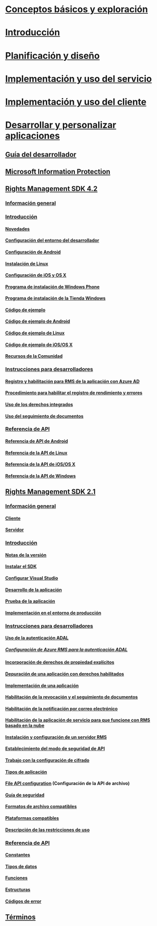 # [Conceptos básicos y exploración](/information-protection/understand-explore/what-is-information-protection)
# [Introducción](/information-protection/get-started/requirements-azure-rms)
# [Planificación y diseño](/information-protection/plan-design/deployment-roadmap)
# [Implementación y uso del servicio](/information-protection/deploy-use/activate-service)
# [Implementación y uso del cliente](/information-protection/rms-client/use-client)
# [Desarrollar y personalizar aplicaciones](developers-guide.md)
## [Guía del desarrollador](developers-guide.md)
## [Microsoft Information Protection](https://aka.ms/mipsdkdocs)
## [Rights Management SDK 4.2](active-directory-rights-management-services-multi-platform-thin-client-sdk-portal.md)
### [Información general](overview.md)
### [Introducción](get-started.md)
#### [Novedades](release-notes.md)
#### [Configuración del entorno del desarrollador](setup-Developer-environment.md)
#### [Configuración de Android](android-sdk.md)
#### [Instalación de Linux](linux-setup.md)
#### [Configuración de iOS y OS X](ios-sdk.md)
#### [Programa de instalación de Windows Phone](windows-phone-apps.md)
#### [Programa de instalación de la Tienda Windows](winrt-sdk.md)
#### [Código de ejemplo](code-examples.md)
#### [Código de ejemplo de Android](android-code.md)
#### [Código de ejemplo de Linux](linux-c-code-examples.md)
#### [Código de ejemplo de iOS/OS X](ios-os-x-code-examples.md)
#### [Recursos de la Comunidad](community-resources.md)
### [Instrucciones para desarrolladores](core-concepts.md)
#### [Registro y habilitación para RMS de la aplicación con Azure AD](authentication-integration.md)
#### [Procedimiento para habilitar el registro de rendimiento y errores](enabling-logging.md)
#### [Uso de los derechos integrados](built-in-rights-usage-restriction-reference.md)
#### [Uso del seguimiento de documentos](how-to-use-document-tracking.md)
### [Referencia de API](api-reference-4-2.md)
#### [Referencia de API de Android](https://msdn.microsoft.com/library/dn758245.aspx)
#### [Referencia de la API de Linux](linux-c-api-reference.md)
#### [Referencia de la API de iOS/OS X](https://msdn.microsoft.com/library/dn758306.aspx)
#### [Referencia de la API de Windows](https://msdn.microsoft.com/library/dn891914.aspx)
## [Rights Management SDK 2.1](microsoft-information-protection-and-control-client-portal.md)
### [Información general](ad-rms-overview.md)
#### [Cliente](ad-rms-client.md)
#### [Servidor](ad-rms-server.md)
### [Introducción](getting-started-with-ad-rms-2-0.md)
#### [Notas de la versión](release-notes-rtm.md)
#### [Instalar el SDK](install-the-rms-sdk.md)
#### [Configurar Visual Studio](how-to-configure-a-visual-studio-project-to-use-the-ad-rms-sdk-2-0.md)
#### [Desarrollo de la aplicación](developing-your-application.md)
#### [Prueba de la aplicación](how-to-set-up-your-test-environment.md)
#### [Implementación en el entorno de producción](deploying-your-application.md)
### [Instrucciones para desarrolladores](Developer-notes.md)
#### [Uso de la autenticación ADAL](how-to-use-adal-authentication.md)
##### [Configuración de Azure RMS para la autenticación ADAL](adal-auth.md)
#### [Incorporación de derechos de propiedad explícitos](add-explicit-owner-rights.md)
#### [Depuración de una aplicación con derechos habilitados](debugging-applications-that-use-ad-rms.md)
#### [Implementación de una aplicación](how-to-deploy-app.md)
#### [Habilitación de la revocación y el seguimiento de documentos](tracking-content.md)
#### [Habilitación de la notificación por correo electrónico](how-to-enable-email-notification.md)
#### [Habilitación de la aplicación de servicio para que funcione con RMS basado en la nube](how-to-use-file-api-with-aadrm-cloud.md)
#### [Instalación y configuración de un servidor RMS](how-to-install-and-configure-an-rms-server.md)
#### [Establecimiento del modo de seguridad de API](setting-the-api-security-mode-api-mode.md)
#### [Trabajo con la configuración de cifrado](working-with-encryption.md)
#### [Tipos de aplicación](application-types.md)
#### [File API configuration](file-api-configuration.md) (Configuración de la API de archivo)
#### [Guía de seguridad](security-guidelines.md)
#### [Formatos de archivo compatibles](supported-file-formats.md)
#### [Plataformas compatibles](supported-platforms.md)
#### [Descripción de las restricciones de uso](understanding-usage-restrictions.md)
### [Referencia de API](api-reference-2-1.md)
#### [Constantes](https://msdn.microsoft.com/library/hh535291.aspx)
#### [Tipos de datos](https://msdn.microsoft.com/library/hh535288.aspx)
#### [Funciones](https://msdn.microsoft.com/library/hh535289.aspx)
#### [Estructuras](https://msdn.microsoft.com/library/hh535294.aspx)
#### [Códigos de error](https://msdn.microsoft.com/library/hh535248.aspx)
## [Términos](terms.md) 
